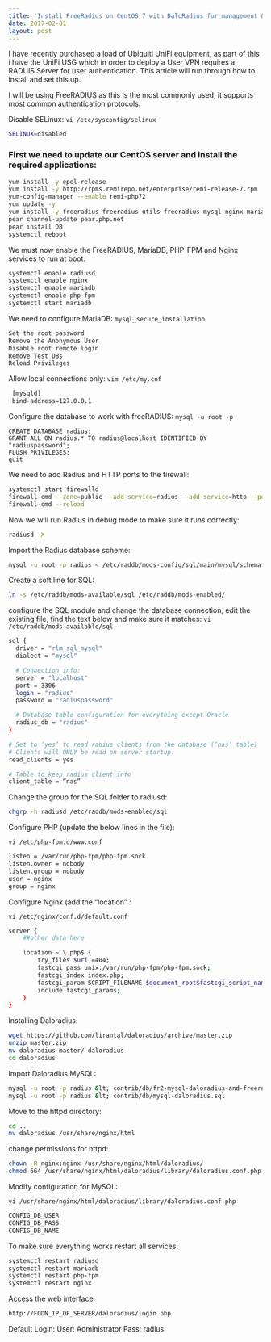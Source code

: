 ```yaml
---
title: 'Install FreeRadius on CentOS 7 with DaloRadius for management &#8211; Updated'
date: 2017-02-01
layout: post
---
```

I have recently purchased a load of Ubiquiti UniFi equipment, as part of this i have the UniFi USG which in order to deploy a User VPN requires a RADUIS Server for user authentication. This article will run through how to install and set this up.

<!--more-->

I will be using FreeRADIUS as this is the most commonly used, it supports most common authentication protocols.

Disable SELinux:
`vi /etc/sysconfig/selinux`

```sh
SELINUX=disabled
```

### First we need to update our CentOS server and install the required applications:

```sh
yum install -y epel-release
yum install -y http://rpms.remirepo.net/enterprise/remi-release-7.rpm
yum-config-manager --enable remi-php72
yum update -y
yum install -y freeradius freeradius-utils freeradius-mysql nginx mariadb-server mariadb php-cli php-mysqlnd php-devel php-gd php-mcrypt php-mbstring php-xml php-pear php-fpm
pear channel-update pear.php.net
pear install DB
systemctl reboot
```

We must now enable the FreeRADIUS, MariaDB, PHP-FPM and Nginx services to run at boot:

```sh
systemctl enable radiusd
systemctl enable nginx
systemctl enable mariadb
systemctl enable php-fpm
systemctl start mariadb
```

We need to configure MariaDB:
`mysql_secure_installation`

```sh
Set the root password
Remove the Anonymous User
Disable root remote login
Remove Test DBs
Reload Privileges
```

Allow local connections only: `vim /etc/my.cnf`

```sh
 [mysqld]
 bind-address=127.0.0.1
```

Configure the database to work with freeRADIUS:
`mysql -u root -p`

```mysql
CREATE DATABASE radius;
GRANT ALL ON radius.* TO radius@localhost IDENTIFIED BY "radiuspassword";
FLUSH PRIVILEGES;
quit
```

We need to add Radius and HTTP ports to the firewall:

```sh
systemctl start firewalld
firewall-cmd --zone=public --add-service=radius --add-service=http --permanent
firewall-cmd --reload
```

Now we will run Radius in debug mode to make sure it runs correctly:

```sh
radiusd -X
```

Import the Radius database scheme:

```sh
mysql -u root -p radius < /etc/raddb/mods-config/sql/main/mysql/schema.sql
```

Create a soft line for SQL:

```sh
ln -s /etc/raddb/mods-available/sql /etc/raddb/mods-enabled/
```

configure the SQL module and change the database connection, edit the existing file, find the text below and make sure it matches:
`vi /etc/raddb/mods-available/sql`
```sh
sql {
  driver = "rlm_sql_mysql"
  dialect = "mysql"

  # Connection info:
  server = "localhost"
  port = 3306
  login = "radius"
  password = "radiuspassword"

  # Database table configuration for everything except Oracle
  radius_db = "radius"
}

# Set to ‘yes’ to read radius clients from the database (‘nas’ table)
# Clients will ONLY be read on server startup.
read_clients = yes

# Table to keep radius client info
client_table = “nas”
```

Change the group for the SQL folder to radiusd:

```sh
chgrp -h radiusd /etc/raddb/mods-enabled/sql
```

Configure PHP (update the below lines in the file):

`vi /etc/php-fpm.d/www.conf`

```sh
listen = /var/run/php-fpm/php-fpm.sock
listen.owner = nobody
listen.group = nobody
user = nginx
group = nginx
```

Configure Nginx (add the &#8220;location&#8221; :

`vi /etc/nginx/conf.d/default.conf`

```sh
server {
    ##other data here

    location ~ \.php$ {
        try_files $uri =404;
        fastcgi_pass unix:/var/run/php-fpm/php-fpm.sock;
        fastcgi_index index.php;
        fastcgi_param SCRIPT_FILENAME $document_root$fastcgi_script_name;
        include fastcgi_params;
    }
}
```

Installing Daloradius:

```sh
wget https://github.com/lirantal/daloradius/archive/master.zip
unzip master.zip
mv daloradius-master/ daloradius
cd daloradius
```

Import Daloradius MySQL:

```sh
mysql -u root -p radius &lt; contrib/db/fr2-mysql-daloradius-and-freeradius.sql
mysql -u root -p radius &lt; contrib/db/mysql-daloradius.sql
```

Move to the httpd directory:

```sh
cd ..
mv daloradius /usr/share/nginx/html
```

change permissions for httpd:

```sh
chown -R nginx:nginx /usr/share/nginx/html/daloradius/
chmod 664 /usr/share/nginx/html/daloradius/library/daloradius.conf.php
```

Modify configuration for MySQL:

`vi /usr/share/nginx/html/daloradius/library/daloradius.conf.php`

```sh
CONFIG_DB_USER
CONFIG_DB_PASS
CONFIG_DB_NAME
```

To make sure everything works restart all services:

```sh
systemctl restart radiusd
systemctl restart mariadb
systemctl restart php-fpm
systemctl restart nginx
```

Access the web interface:

```sh
http://FQDN_IP_OF_SERVER/daloradius/login.php
```

Default Login:
User: Administrator
Pass: radius

